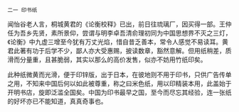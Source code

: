     二一 印书纸 

   闻怡谷老人言，桐城黄君的《论衡校释》已出，前日往琉璃厂，因买得一部。王仲任为吾乡先贤，素所景仰，尝谓与明李卓吾清俞理初同为中国思想界不灭之三灯，《论衡》中九虚三增至今犹有万丈光焰，惜自昔乏善本，常令人感觉不易读耳。黄君此著有功于后学不少，鄙人亦大受惠赐，披读数章，豁然意解。但用纸稍差，质滑而分量重，且甚脆弱，其实以那么的高价发售，似亦不妨用竹纸印矣。

   此种纸微黄而光滑，便于印锌版，出于日本，在彼地则不用于印书，只供广告传单之用，不知来中国后何以如此被尊重，称之曰米色纸，用以印精装本用，此盖始于开明书店，旋即泛滥全国矣。中国为印书最早之国，至今而尽忘其经验，连一张纸的好坏亦已不能知道，真真奇事也。


